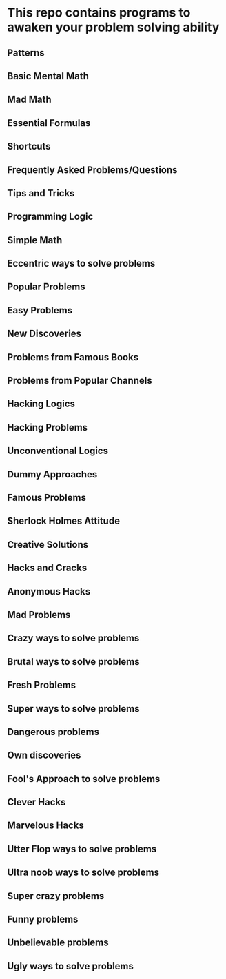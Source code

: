 # This repo contains programs to awaken your problem solving ability

## Patterns
## Basic Mental Math
## Mad Math
## Essential Formulas
## Shortcuts
## Frequently Asked Problems/Questions
## Tips and Tricks
## Programming Logic
## Simple Math
## Eccentric ways to solve problems
## Popular Problems
## Easy Problems
## New Discoveries
## Problems from Famous Books
## Problems from Popular Channels
## Hacking Logics
## Hacking Problems
## Unconventional Logics
## Dummy Approaches
## Famous Problems
## Sherlock Holmes Attitude
## Creative Solutions
## Hacks and Cracks
## Anonymous Hacks
## Mad Problems
## Crazy ways to solve problems
## Brutal ways to solve problems
## Fresh Problems
## Super ways to solve problems
## Dangerous problems
## Own discoveries
## Fool's Approach to solve problems
## Clever Hacks
## Marvelous Hacks
## Utter Flop ways to solve problems
## Ultra noob ways to solve problems
## Super crazy problems
## Funny problems
## Unbelievable problems
## Ugly ways to solve problems
